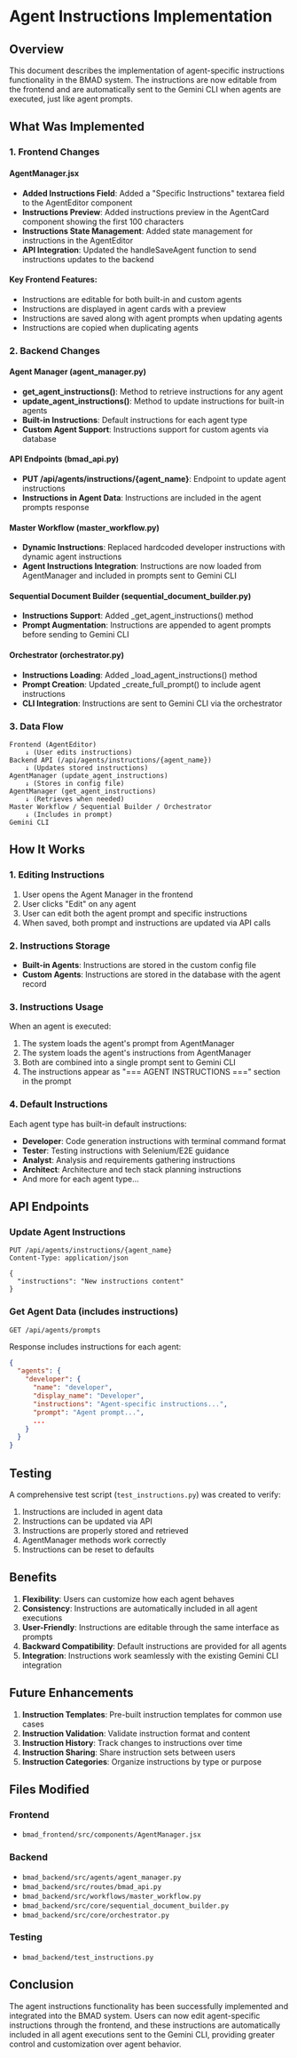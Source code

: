 # Agent Instructions Implementation

## Overview

This document describes the implementation of agent-specific instructions functionality in the BMAD system. The instructions are now editable from the frontend and are automatically sent to the Gemini CLI when agents are executed, just like agent prompts.

## What Was Implemented

### 1. Frontend Changes

#### AgentManager.jsx
- **Added Instructions Field**: Added a "Specific Instructions" textarea field to the AgentEditor component
- **Instructions Preview**: Added instructions preview in the AgentCard component showing the first 100 characters
- **Instructions State Management**: Added state management for instructions in the AgentEditor
- **API Integration**: Updated the handleSaveAgent function to send instructions updates to the backend

#### Key Frontend Features:
- Instructions are editable for both built-in and custom agents
- Instructions are displayed in agent cards with a preview
- Instructions are saved along with agent prompts when updating agents
- Instructions are copied when duplicating agents

### 2. Backend Changes

#### Agent Manager (agent_manager.py)
- **get_agent_instructions()**: Method to retrieve instructions for any agent
- **update_agent_instructions()**: Method to update instructions for built-in agents
- **Built-in Instructions**: Default instructions for each agent type
- **Custom Agent Support**: Instructions support for custom agents via database

#### API Endpoints (bmad_api.py)
- **PUT /api/agents/instructions/{agent_name}**: Endpoint to update agent instructions
- **Instructions in Agent Data**: Instructions are included in the agent prompts response

#### Master Workflow (master_workflow.py)
- **Dynamic Instructions**: Replaced hardcoded developer instructions with dynamic agent instructions
- **Agent Instructions Integration**: Instructions are now loaded from AgentManager and included in prompts sent to Gemini CLI

#### Sequential Document Builder (sequential_document_builder.py)
- **Instructions Support**: Added _get_agent_instructions() method
- **Prompt Augmentation**: Instructions are appended to agent prompts before sending to Gemini CLI

#### Orchestrator (orchestrator.py)
- **Instructions Loading**: Added _load_agent_instructions() method
- **Prompt Creation**: Updated _create_full_prompt() to include agent instructions
- **CLI Integration**: Instructions are sent to Gemini CLI via the orchestrator

### 3. Data Flow

```
Frontend (AgentEditor) 
    ↓ (User edits instructions)
Backend API (/api/agents/instructions/{agent_name})
    ↓ (Updates stored instructions)
AgentManager (update_agent_instructions)
    ↓ (Stores in config file)
AgentManager (get_agent_instructions)
    ↓ (Retrieves when needed)
Master Workflow / Sequential Builder / Orchestrator
    ↓ (Includes in prompt)
Gemini CLI
```

## How It Works

### 1. Editing Instructions
1. User opens the Agent Manager in the frontend
2. User clicks "Edit" on any agent
3. User can edit both the agent prompt and specific instructions
4. When saved, both prompt and instructions are updated via API calls

### 2. Instructions Storage
- **Built-in Agents**: Instructions are stored in the custom config file
- **Custom Agents**: Instructions are stored in the database with the agent record

### 3. Instructions Usage
When an agent is executed:
1. The system loads the agent's prompt from AgentManager
2. The system loads the agent's instructions from AgentManager
3. Both are combined into a single prompt sent to Gemini CLI
4. The instructions appear as "=== AGENT INSTRUCTIONS ===" section in the prompt

### 4. Default Instructions
Each agent type has built-in default instructions:
- **Developer**: Code generation instructions with terminal command format
- **Tester**: Testing instructions with Selenium/E2E guidance
- **Analyst**: Analysis and requirements gathering instructions
- **Architect**: Architecture and tech stack planning instructions
- And more for each agent type...

## API Endpoints

### Update Agent Instructions
```
PUT /api/agents/instructions/{agent_name}
Content-Type: application/json

{
  "instructions": "New instructions content"
}
```

### Get Agent Data (includes instructions)
```
GET /api/agents/prompts
```

Response includes instructions for each agent:
```json
{
  "agents": {
    "developer": {
      "name": "developer",
      "display_name": "Developer",
      "instructions": "Agent-specific instructions...",
      "prompt": "Agent prompt...",
      ...
    }
  }
}
```

## Testing

A comprehensive test script (`test_instructions.py`) was created to verify:
1. Instructions are included in agent data
2. Instructions can be updated via API
3. Instructions are properly stored and retrieved
4. AgentManager methods work correctly
5. Instructions can be reset to defaults

## Benefits

1. **Flexibility**: Users can customize how each agent behaves
2. **Consistency**: Instructions are automatically included in all agent executions
3. **User-Friendly**: Instructions are editable through the same interface as prompts
4. **Backward Compatibility**: Default instructions are provided for all agents
5. **Integration**: Instructions work seamlessly with the existing Gemini CLI integration

## Future Enhancements

1. **Instruction Templates**: Pre-built instruction templates for common use cases
2. **Instruction Validation**: Validate instruction format and content
3. **Instruction History**: Track changes to instructions over time
4. **Instruction Sharing**: Share instruction sets between users
5. **Instruction Categories**: Organize instructions by type or purpose

## Files Modified

### Frontend
- `bmad_frontend/src/components/AgentManager.jsx`

### Backend
- `bmad_backend/src/agents/agent_manager.py`
- `bmad_backend/src/routes/bmad_api.py`
- `bmad_backend/src/workflows/master_workflow.py`
- `bmad_backend/src/core/sequential_document_builder.py`
- `bmad_backend/src/core/orchestrator.py`

### Testing
- `bmad_backend/test_instructions.py`

## Conclusion

The agent instructions functionality has been successfully implemented and integrated into the BMAD system. Users can now edit agent-specific instructions through the frontend, and these instructions are automatically included in all agent executions sent to the Gemini CLI, providing greater control and customization over agent behavior.
